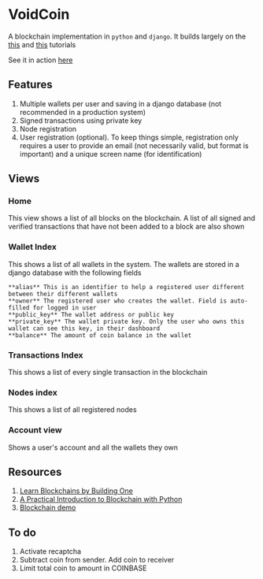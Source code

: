 # VoidCoin

A blockchain implementation in `python` and `django`. It builds largely on the
[this](https://hackernoon.com/learn-blockchains-by-building-one-117428612f46)
and [this](http://adilmoujahid.com/posts/2018/03/intro-blockchain-bitcoin-python/) tutorials

See it in action [here](http://parousia.pythonanywhere.com/)

## Features

1. Multiple wallets per user and saving in a django database (not recommended in a production system)
1. Signed transactions using private key
1. Node registration
1. User registration (optional). To keep things simple, registration only requires a user to provide an email
(not necessarily valid, but format is important) and a unique screen name (for identification)

## Views

### Home

This view shows a list of all blocks on the blockchain. A list of all signed and verified transactions that have not been added to a block are also shown

### Wallet Index

This shows a list of all wallets in the system. The wallets are stored in a django database with the following fields

    **alias** This is an identifier to help a registered user different between their different wallets
    **owner** The registered user who creates the wallet. Field is auto-filled for logged in user
    **public_key** The wallet address or public key
    **private_key** The wallet private key. Only the user who owns this wallet can see this key, in their dashboard
    **balance** The amount of coin balance in the wallet

### Transactions Index

This shows a list of every single transaction in the blockchain

### Nodes index

This shows a list of all registered nodes

### Account view

Shows a user's account and all the wallets they own

## Resources
1. [Learn Blockchains by Building One](https://hackernoon.com/learn-blockchains-by-building-one-117428612f46)
1. [A Practical Introduction to Blockchain with Python](http://adilmoujahid.com/posts/2018/03/intro-blockchain-bitcoin-python/)
1. [Blockchain demo](https://anders.com/blockchain/)

## To do

1. Activate recaptcha
1. Subtract coin from sender. Add coin to receiver
1. Limit total coin to amount in COINBASE

